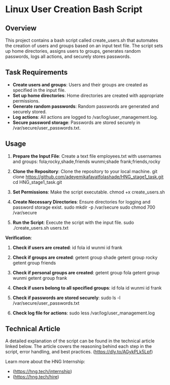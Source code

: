 # Linux User Creation Bash Script

## Overview

This project contains a bash script called create_users.sh that automates the creation of users and groups based on an input text file. The script sets up home directories, assigns users to groups, generates random passwords, logs all actions, and securely stores passwords.

## Task Requirements

- **Create users and groups**: Users and their groups are created as specified in the input file.
- **Set up home directories**: Home directories are created with appropriate permissions.
- **Generate random passwords**: Random passwords are generated and securely stored.
- **Log actions**: All actions are logged to /var/log/user_management.log.
- **Secure password storage**: Passwords are stored securely in /var/secure/user_passwords.txt.

## Usage

1. **Prepare the Input File**: Create a text file employees.txt with usernames and groups:
    fola;rocky,shade,friends
    wunmi;shade
    frank;friends,rocky 

2. **Clone the Repository**: Clone the repository to your local machine.
    git clone https://github.com/adeyemikafayatfolashade/HNG_stage1_task.git
    cd HNG_stage1_task.git

3. **Set Permissions**: Make the script executable.
    chmod +x create_users.sh

4. **Create Necessary Directories**: Ensure directories for logging and password storage exist.
    sudo mkdir -p /var/secure
    sudo chmod 700 /var/secure

5. **Run the Script**: Execute the script with the input file.
    sudo ./create_users.sh users.txt

**Verification**:

1. **Check if users are created**:
    id fola
    id wunmi
    id frank

2. **Check if groups are created**:
    getent group shade
    getent group rocky
    getent group friends

3. **Check if personal groups are created**:
    getent group fola
    getent group wunmi
    getent group frank

4. **Check if users belong to all specified groups**:
    id fola
    id wunmi
    id frank

5. **Check if passwords are stored securely**:
    sudo ls -l /var/secure/user_passwords.txt

6. **Check log file for actions**:
    sudo less /var/log/user_management.log

## Technical Article

A detailed explanation of the script can be found in the technical article linked below. The article covers the reasoning behind each step in the script, error handling, and best practices.
(https://dly.to/AGykPLk5Lpf)

Learn more about the HNG Internship:
- (https://hng.tech/internship)
- (https://hng.tech/hire) 
